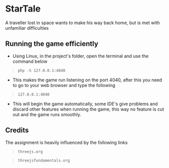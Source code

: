 # StarTale
A traveller lost in space wants to make his way back home, but is met with unfamiliar difficulties

## Running the game efficiently 
* Using Linux, in the project's folder, open the terminal and use the command below
> `php -S 127.0.0.1:4040`
* This makes the game run listening on the port 4040, after this you need to go to your web browser and type the following
> `127.0.0.1:4040`
* This will begin the game automatically, some IDE's give problems and discard other features when running the game, this way no feature is cut out and the game runs smoothly.


## Credits
The assignment is heavily influenced by the following links
> `threejs.org`

> `threejsfundamentals.org`
